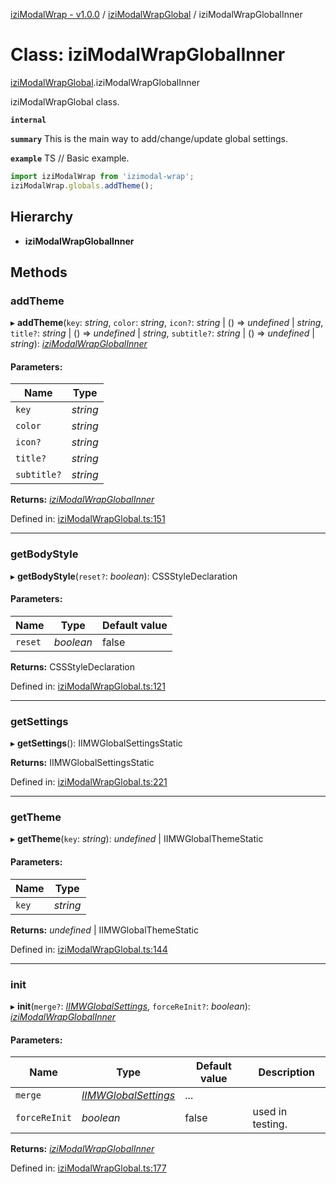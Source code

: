 [iziModalWrap - v1.0.0](../README.md) / [iziModalWrapGlobal](../modules/izimodalwrapglobal.md) / iziModalWrapGlobalInner

# Class: iziModalWrapGlobalInner

[iziModalWrapGlobal](../modules/izimodalwrapglobal.md).iziModalWrapGlobalInner

iziModalWrapGlobal class.

**`internal`** 

**`summary`** 
This is the main way to add/change/update global settings.

**`example`** TS // Basic example.
```ts
import iziModalWrap from 'izimodal-wrap';
iziModalWrap.globals.addTheme();
```

## Hierarchy

* **iziModalWrapGlobalInner**

## Methods

### addTheme

▸ **addTheme**(`key`: *string*, `color`: *string*, `icon?`: *string* | () => *undefined* | *string*, `title?`: *string* | () => *undefined* | *string*, `subtitle?`: *string* | () => *undefined* | *string*): [*iziModalWrapGlobalInner*](izimodalwrapglobal.izimodalwrapglobalinner.md)

#### Parameters:

Name | Type |
------ | ------ |
`key` | *string* |
`color` | *string* |
`icon?` | *string* | () => *undefined* | *string* |
`title?` | *string* | () => *undefined* | *string* |
`subtitle?` | *string* | () => *undefined* | *string* |

**Returns:** [*iziModalWrapGlobalInner*](izimodalwrapglobal.izimodalwrapglobalinner.md)

Defined in: [iziModalWrapGlobal.ts:151](https://github.com/voltsonic/javascript-izimodal-wrap/blob/04f6ec1/src/iziModalWrapGlobal.ts#L151)

___

### getBodyStyle

▸ **getBodyStyle**(`reset?`: *boolean*): CSSStyleDeclaration

#### Parameters:

Name | Type | Default value |
------ | ------ | ------ |
`reset` | *boolean* | false |

**Returns:** CSSStyleDeclaration

Defined in: [iziModalWrapGlobal.ts:121](https://github.com/voltsonic/javascript-izimodal-wrap/blob/04f6ec1/src/iziModalWrapGlobal.ts#L121)

___

### getSettings

▸ **getSettings**(): IIMWGlobalSettingsStatic

**Returns:** IIMWGlobalSettingsStatic

Defined in: [iziModalWrapGlobal.ts:221](https://github.com/voltsonic/javascript-izimodal-wrap/blob/04f6ec1/src/iziModalWrapGlobal.ts#L221)

___

### getTheme

▸ **getTheme**(`key`: *string*): *undefined* | IIMWGlobalThemeStatic

#### Parameters:

Name | Type |
------ | ------ |
`key` | *string* |

**Returns:** *undefined* | IIMWGlobalThemeStatic

Defined in: [iziModalWrapGlobal.ts:144](https://github.com/voltsonic/javascript-izimodal-wrap/blob/04f6ec1/src/iziModalWrapGlobal.ts#L144)

___

### init

▸ **init**(`merge?`: [*IIMWGlobalSettings*](../interfaces/izimodalwrapglobal.iimwglobalsettings.md), `forceReInit?`: *boolean*): [*iziModalWrapGlobalInner*](izimodalwrapglobal.izimodalwrapglobalinner.md)

#### Parameters:

Name | Type | Default value | Description |
------ | ------ | ------ | ------ |
`merge` | [*IIMWGlobalSettings*](../interfaces/izimodalwrapglobal.iimwglobalsettings.md) | ... |  |
`forceReInit` | *boolean* | false | used in testing.    |

**Returns:** [*iziModalWrapGlobalInner*](izimodalwrapglobal.izimodalwrapglobalinner.md)

Defined in: [iziModalWrapGlobal.ts:177](https://github.com/voltsonic/javascript-izimodal-wrap/blob/04f6ec1/src/iziModalWrapGlobal.ts#L177)
